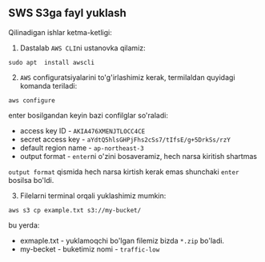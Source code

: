 ## SWS S3ga fayl yuklash

Qilinadigan ishlar ketma-ketligi:

1. Dastalab `AWS CLI`ni ustanovka qilamiz:
```commandline
sudo apt  install awscli
```
2. `AWS` configuratsiyalarini to'g'irlashimiz kerak, termilaldan quyidagi komanda teriladi: 
```commandline
aws configure
```
enter bosilgandan keyin bazi confilglar so'raladi:
* access key ID - `AKIA476XMENJTLOCC4CE`
* secret access key - `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`
* default region name - `ap-northeast-3`
* output format - `enter`ni o'zini bosaveramiz, hech narsa kiritish shartmas 

`output format` qismida hech narsa kirtish kerak emas shunchaki `enter` bosilsa bo'ldi.

3. Filelarni terminal orqali yuklashimiz mumkin:
```commandline
aws s3 cp example.txt s3://my-bucket/
```
bu yerda:
* exmaple.txt - yuklamoqchi bo'lgan filemiz bizda `*.zip` bo'ladi.
* my-becket - buketimiz nomi - `traffic-low`